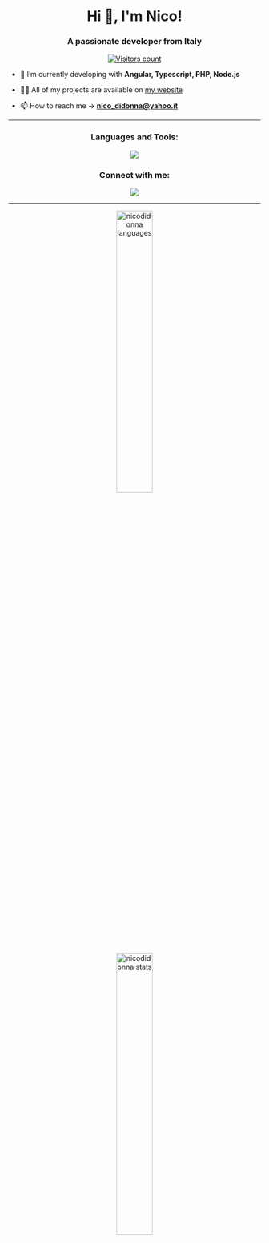 <h1 align="center">Hi 👋, I'm Nico!</h1>
<h3 align="center">A passionate developer from Italy</h3>

<p align="center">
  <a href="https://visitcount.itsvg.in">
    <img src="https://visitcount.itsvg.in/api?id=nicodidonna&icon=0&color=0" alt="Visitors count">
  </a>
</p>

- 🌱 I’m currently developing with **Angular, Typescript, PHP, Node.js**

- 👨‍💻 All of my projects are available on [my website](https://nicodidonna-webdeveloper.web.app/)

- 📫 How to reach me -> **nico_didonna@yahoo.it**

<hr>

<h3 align="center">Languages and Tools:</h3>
<p align="center">
  <a>
    <img src="https://skillicons.dev/icons?i=angular,typescript,php,nodejs,css,express,firebase,gitlab,html,js,mysql,nodejs,ps,php,postman,stackoverflow,ts,vscode&perline=6" />
  </a>
</p>

<h3 align="center">Connect with me:</h3>
<p align="center">
  <a href="https://linkedin.com/in/nico-didonna" target="blank">
    <img src="https://skillicons.dev/icons?i=linkedin" />
  </a>
</p>

<hr>

<p align="center">
  <img src="https://github-readme-stats.vercel.app/api/top-langs/?username=nicodidonna&theme=radical&hide_border=false&include_all_commits=true&count_private=true&layout=compact" alt="nicodidonna languages" width="38%" /><br>
  <img src="https://github-readme-streak-stats.herokuapp.com/?user=nicodidonna&theme=radical&hide_border=false" alt="nicodidonna stats" width="38%" />
</p>

